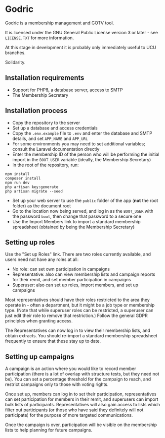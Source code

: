 # Godric

Godric is a membership management and GOTV tool.

It is licensed under the GNU General Public License version 3 or later - see `LICENSE.TXT` for more information.

At this stage in development it is probably only immediately useful to UCU branches.

Solidarity.

## Installation requirements

* Support for PHP8, a database server, access to SMTP
* The Membership Secretary

## Installation process

* Copy the repository to the server
* Set up a database and access credentials
* Copy the `.env.example` file to `.env` and enter the database and SMTP details, and set `APP_NAME` and `APP_URL`
* For some environments you may need to set additional variables; consult the Laravel documentation directly
* Enter the membership ID of the person who will be performing the initial import in the `BOOT_USER` variable (ideally, the Membership Secretary)
* In the root of the repository, run:
```
npm install
composer install
npm run dev
php artisan key:generate
php artisan migrate --seed
```
* Set up your web server to use the `public` folder of the app (**not** the root folder) as the document root
* Go to the location now being served, and log in as the `BOOT_USER` with the password `boot`, then change that password to a secure one
* Use the Import Members link to import a standard membership spreadsheet (obtained by being the Membership Secretary)

## Setting up roles

Use the "Set up Roles" link. There are two roles currently available, and users need not have any roles at all:

* No role: can set own participation in campaigns
* Representative: also can view membership lists and campaign reports for their remit, and set member participation in campaigns
* Superuser: also can set up roles, import members, and set up campaigns

Most representatives should have their roles restricted to the area they operate in - often a department, but it might be a job type or membership type. (Note that while superuser roles can be restricted, a superuser can just edit their role to remove that restriction.) Follow the general GDPR principles when granting access.

The Representatives can now log in to view their membership lists, and obtain extracts. You should re-import a standard membership spreadsheet frequently to ensure that these stay up to date.

## Setting up campaigns

A campaign is an action where you would like to record member participation (there is a lot of overlap with structure tests, but they need not be). You can set a percentage threshold for the campaign to reach, and restrict campaigns only to those with voting rights.

Once set up, members can log in to set their participation, representatives can set participation for members in their remit, and superusers can import bulk lists of participants. Representatives will also gain access to lists which filter out participants (or those who have said they definitely will not participate) for the purpose of more targeted communications.

Once the campaign is over, participation will be visible on the membership lists to help planning for future campaigns.

